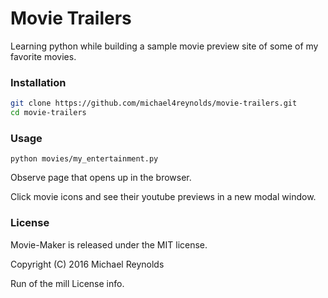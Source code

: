 # Movie Trailers
Learning python while building
a sample movie preview site of some of my favorite movies.

### Installation
```bash
git clone https://github.com/michael4reynolds/movie-trailers.git
cd movie-trailers
```

### Usage
```
python movies/my_entertainment.py  
```

Observe page that opens up in the browser.

Click movie icons and see their youtube previews in a new modal window.

### License

Movie-Maker is released under the MIT license.


Copyright (C) 2016 Michael Reynolds

Run of the mill License info.


